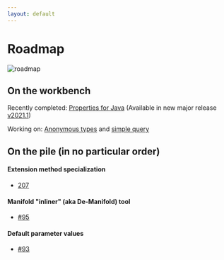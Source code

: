 ```yaml
---
layout: default
---
```


# Roadmap
 
![roadmap](http://manifold.systems/images/roadmap.jpg)
 
## On the workbench

Recently completed: [Properties for Java](https://github.com/manifold-systems/manifold/tree/master/manifold-deps-parent/manifold-props)
(Available in new major release [v2021.1](https://github.com/manifold-systems/manifold/releases/tag/v2021.1.8))

Working on: [Anonymous types](https://github.com/manifold-systems/manifold/issues/358) and [simple query](https://github.com/manifold-systems/manifold-simple-query) 

## On the pile (in no particular order)

#### Extension method specialization 
* [207](https://github.com/manifold-systems/manifold/issues/207)

#### Manifold "inliner" (aka De-Manifold) tool
* [#95](https://github.com/manifold-systems/manifold/issues/95)

#### Default parameter values
* [#93](https://github.com/manifold-systems/manifold/issues/93)